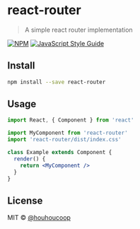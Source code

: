 # react-router

> A simple react router implementation

[![NPM](https://img.shields.io/npm/v/react-router.svg)](https://www.npmjs.com/package/react-router) [![JavaScript Style Guide](https://img.shields.io/badge/code_style-standard-brightgreen.svg)](https://standardjs.com)

## Install

```bash
npm install --save react-router
```

## Usage

```jsx
import React, { Component } from 'react'

import MyComponent from 'react-router'
import 'react-router/dist/index.css'

class Example extends Component {
  render() {
    return <MyComponent />
  }
}
```

## License

MIT © [@houhoucoop](https://github.com/@houhoucoop)
